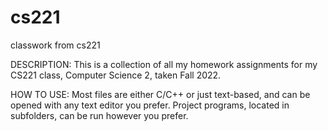 # cs221
classwork from cs221

DESCRIPTION: This is a collection of all my homework assignments for my CS221 class, Computer Science 2, taken Fall 2022.

HOW TO USE: Most files are either C/C++ or just text-based, and can be opened with any text editor you prefer. Project programs, located in subfolders, can be run however you prefer.

